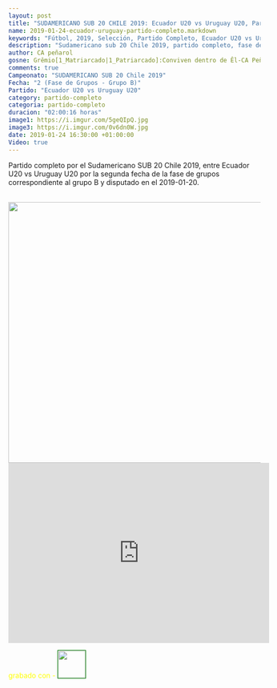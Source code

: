 ```yaml
---
layout: post
title: "SUDAMERICANO SUB 20 CHILE 2019: Ecuador U20 vs Uruguay U20, Partido Completo, 2019-01-20"
name: 2019-01-24-ecuador-uruguay-partido-completo.markdown
keywords: "Fútbol, 2019, Selección, Partido Completo, Ecuador U20 vs Uruguay U20, video"
description: "Sudamericano sub 20 Chile 2019, partido completo, fase de grupos, grupo B, Ecuador U20 vs Uruguay U20"
author: CA peñarol
gosne: Grêmio[1_Matriarcado|1_Patriarcado]:Conviven dentro de Êl-CA Peñarol
comments: true
Campeonato: "SUDAMERICANO SUB 20 Chile 2019"
Fecha: "2 (Fase de Grupos - Grupo B)"
Partido: "Ecuador U20 vs Uruguay U20"
category: partido-completo
categoria: partido-completo
duracion: "02:00:16 horas"
image1: https://i.imgur.com/5geQIpQ.jpg
image3: https://i.imgur.com/0v6dn0W.jpg
date: 2019-01-24 16:30:00 +01:00:00
Video: true
---
```


Partido completo por el Sudamericano SUB 20 Chile 2019, entre Ecuador U20 vs Uruguay U20 por la segunda fecha de la fase de grupos correspondiente al grupo B y disputado en el 2019-01-20.

<br>

<img src="{{ page.image3 }}" width="521px">

<br>

<iframe width="521" height="360" src="https://www.youtube.com/embed/1-ikKWNsLrk" frameborder="0" allow="accelerometer; autoplay; encrypted-media; gyroscope; picture-in-picture" allowfullscreen></iframe>

<br>

<span style="color:yellow;">grabado con - </span> <a href="http://ffmpeg.org"><img src="{{ site.url }}/images/ffmpeg.png" width="55" style="border:1px solid green;"></a>
